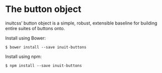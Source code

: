 # The button object

inuitcss’ button object is a simple, robust, extensible baseline for building
entire suites of buttons onto.

Install using Bower:

    $ bower install --save inuit-buttons

Install using npm:

    $ npm install --save inuit-buttons
